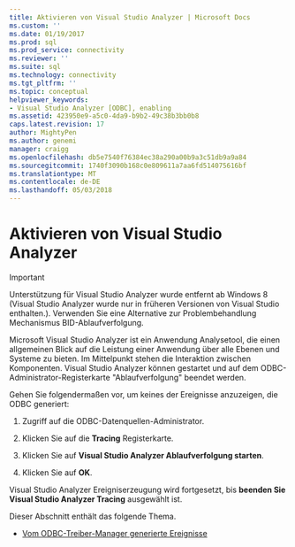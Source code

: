 ```yaml
---
title: Aktivieren von Visual Studio Analyzer | Microsoft Docs
ms.custom: ''
ms.date: 01/19/2017
ms.prod: sql
ms.prod_service: connectivity
ms.reviewer: ''
ms.suite: sql
ms.technology: connectivity
ms.tgt_pltfrm: ''
ms.topic: conceptual
helpviewer_keywords:
- Visual Studio Analyzer [ODBC], enabling
ms.assetid: 423950e9-a5c0-4da9-b9b2-49c38b3bb0b8
caps.latest.revision: 17
author: MightyPen
ms.author: genemi
manager: craigg
ms.openlocfilehash: db5e7540f76384ec38a290a00b9a3c51db9a9a84
ms.sourcegitcommit: 1740f3090b168c0e809611a7aa6fd514075616bf
ms.translationtype: MT
ms.contentlocale: de-DE
ms.lasthandoff: 05/03/2018
---
```

# <a name="enabling-visual-studio-analyzer"></a>Aktivieren von Visual Studio Analyzer
> [!IMPORTANT]  
>  Unterstützung für Visual Studio Analyzer wurde entfernt ab Windows 8 (Visual Studio Analyzer wurde nur in früheren Versionen von Visual Studio enthalten.). Verwenden Sie eine Alternative zur Problembehandlung Mechanismus BID-Ablaufverfolgung.  
  
 Microsoft Visual Studio Analyzer ist ein Anwendung Analysetool, die einen allgemeinen Blick auf die Leistung einer Anwendung über alle Ebenen und Systeme zu bieten. Im Mittelpunkt stehen die Interaktion zwischen Komponenten. Visual Studio Analyzer können gestartet und auf dem ODBC-Administrator-Registerkarte "Ablaufverfolgung" beendet werden.  
  
 Gehen Sie folgendermaßen vor, um keines der Ereignisse anzuzeigen, die ODBC generiert:  
  
1.  Zugriff auf die ODBC-Datenquellen-Administrator.  
  
2.  Klicken Sie auf die **Tracing** Registerkarte.  
  
3.  Klicken Sie auf **Visual Studio Analyzer Ablaufverfolgung starten**.  
  
4.  Klicken Sie auf **OK**.  
  
 Visual Studio Analyzer Ereigniserzeugung wird fortgesetzt, bis **beenden Sie Visual Studio Analyzer Tracing** ausgewählt ist.  
  
 Dieser Abschnitt enthält das folgende Thema.  
  
-   [Vom ODBC-Treiber-Manager generierte Ereignisse](../../../odbc/reference/develop-app/events-generated-by-the-odbc-driver-manager.md)
